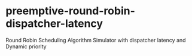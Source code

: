 # preemptive-round-robin-dispatcher-latency
Round Robin Scheduling Algorithm Simulator with dispatcher latency and Dynamic priority
